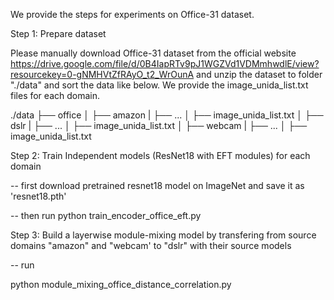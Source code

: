 We provide the steps for experiments on Office-31 dataset.

Step 1: Prepare dataset

Please manually download Office-31 dataset from the official website 
https://drive.google.com/file/d/0B4IapRTv9pJ1WGZVd1VDMmhwdlE/view?resourcekey=0-gNMHVtZfRAyO_t2_WrOunA
and unzip the dataset to folder "./data" and sort the data like below. We provide the image_unida_list.txt files for 
each domain.

./data
├── office
│   ├── amazon
|       ├── ...
│       ├── image_unida_list.txt
│   ├── dslr
|       ├── ...
│       ├── image_unida_list.txt
│   ├── webcam
|       ├── ...
│       ├── image_unida_list.txt

Step 2: Train Independent models (ResNet18 with EFT modules) for each domain

-- first download pretrained resnet18 model on ImageNet and save it as 'resnet18.pth'

-- then run 
    python train_encoder_office_eft.py

Step 3: Build a layerwise module-mixing model by transfering from source domains "amazon" and "webcam' to "dslr" with their source models 

-- run

python module_mixing_office_distance_correlation.py